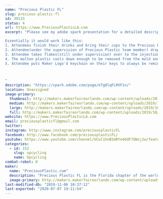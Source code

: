 ```yaml
---
name: "Precious Plastic FL"
slug: precious-plastic-fl
id: 39133
status: 4
url: https://www.PreciousPlasticLA.com
excerpt: "Please see my adobe spark presentation for a detailed description of the project.

Essentially it would work like this:
1. Attendees finish their drinks and bring their cups to the Precious Plastic station/and or RecycleMobile(16ft trailer outfitted with all the machines we are currently building)
2. Attendee(under the supervision of Precious Plastic team member) drops the cup in the hopper of the Precious Plastic shredder, watches it shredded into tiny flakes
3. Attendee takes flakes(still under supervision) over to the injection molding machine and pours the flakes down into the tube. After about 2 minutes the plastic is hot enough to inject and the attendee pulls down on the lever to inject the plastic into the mold of their choice
4. The molten plastic cools down enough to be removed from the mold and the Attendee receives their one-of-a-kind work of art that they made from the cup they were just drinking out of
5. Attendee puts Maker Logo'd keychain on their keys to always be reminded of the eye-opening experience they had at the MakeFaire and the potential of using would be wasted material to create a new piece of art, on the spot. 



"
description: "https://spark.adobe.com/page/eTgQlqFLRVF1n/"
location: Unassigned
image-primary:
  thumbnail: http://makers.makerfaireorlando.com/wp-content/uploads/2019/10/29062628_10111531652213373_8093618080522140642_n-1-150x150.jpg
  medium: http://makers.makerfaireorlando.com/wp-content/uploads/2019/10/29062628_10111531652213373_8093618080522140642_n-1-300x300.jpg
  large: http://makers.makerfaireorlando.com/wp-content/uploads/2019/10/29062628_10111531652213373_8093618080522140642_n-1.jpg
  full: http://makers.makerfaireorlando.com/wp-content/uploads/2019/10/29062628_10111531652213373_8093618080522140642_n-1.jpg
website: https://www.PreciousPlasticLA.com
email: preciousplasticfl@gmail.com
twitter: 
instagram: http://www.instagram.com/preciousplasticFL
facebook: http://www.facebook.com/preciousplasticFL/
youtube: https://www.youtube.com/channel/UCwl1hnB1mRYe4OdF7OWsj2w/featured
categories:
  - id: 152
    slug: upcycling
    name: Upcycling
combat-robot: 0
maker:
  name: "PreciousPlastic.com"
  description: "Precious Plastic FL is the Florida chapter of the worldwide DIY open-source recycling project. Partner project of Precious Plastic LA we focus on events activation to showcase our machines and their capabilities. "
  image-primary: http://makers.makerfaireorlando.com/wp-content/uploads/2019/10/ppfllogoforprintv2.jpg
last-modified-db: "2019-11-06 10:37:12"
last-exported: "2020-07-07 19:11:54"
---
```

